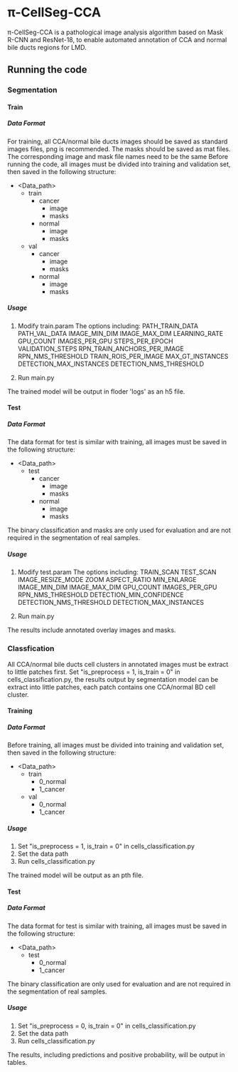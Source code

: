 # π-CellSeg-CCA
π-CellSeg-CCA is a pathological image analysis algorithm based on Mask R-CNN and ResNet-18, to enable automated annotation of CCA and normal bile ducts regions for LMD.

## Running the code

### Segmentation
#### Train
##### Data Format
For training, all CCA/normal bile ducts images should be saved as standard images files, png is recommended. The masks should be saved as mat files. The corresponding image and mask file names need to be the same
Before running the code, all images must be divided into training and validation set, then saved in the following structure:

- <Data_path>
  - train
    - cancer
      - image
      - masks
    - normal
      - image
      - masks
  - val
    - cancer
      - image
      - masks
    - normal
      - image
      - masks

##### Usage
1. Modify train.param
  The options including:
  PATH_TRAIN_DATA
  PATH_VAL_DATA
  IMAGE_MIN_DIM
  IMAGE_MAX_DIM
  LEARNING_RATE
  GPU_COUNT
  IMAGES_PER_GPU
  STEPS_PER_EPOCH
  VALIDATION_STEPS
  RPN_TRAIN_ANCHORS_PER_IMAGE
  RPN_NMS_THRESHOLD
  TRAIN_ROIS_PER_IMAGE
  MAX_GT_INSTANCES
  DETECTION_MAX_INSTANCES
  DETECTION_NMS_THRESHOLD

2. Run main.py

The trained model will be output in floder 'logs' as an h5 file.

#### Test
##### Data Format
The data format for test is similar with training,  all images must be saved in the following structure:
- <Data_path>
  - test
    - cancer
      - image
      - masks
    - normal
      - image
      - masks

The binary classification and masks are only used for evaluation and are not required in the segmentation of real samples.

##### Usage
1. Modify test.param
  The options including:
  TRAIN_SCAN
  TEST_SCAN
  IMAGE_RESIZE_MODE
  ZOOM
  ASPECT_RATIO
  MIN_ENLARGE
  IMAGE_MIN_DIM
  IMAGE_MAX_DIM
  GPU_COUNT
  IMAGES_PER_GPU
  RPN_NMS_THRESHOLD
  DETECTION_MIN_CONFIDENCE
  DETECTION_NMS_THRESHOLD
  DETECTION_MAX_INSTANCES

2. Run main.py

The results include annotated overlay images and masks.

### Classfication

All CCA/normal bile ducts cell clusters in annotated images must be extract to little patches first.
Set "is_preprocess = 1, is_train = 0" in cells_classification.py, the results output by segmentation model can be extract into little patches, each patch contains one CCA/normal BD cell cluster.

#### Training
##### Data Format

Before training, all images must be divided into training and validation set, then saved in the following structure:

- <Data_path>
  - train
    - 0_normal
    - 1_cancer
  - val
    - 0_normal
    - 1_cancer

##### Usage

1. Set "is_preprocess = 1, is_train = 0" in cells_classification.py
2. Set the data path
3. Run cells_classification.py

The trained model will be output as an pth file.

#### Test
##### Data Format

The data format for test is similar with training,  all images must be saved in the following structure:

- <Data_path>
  - test
    - 0_normal
    - 1_cancer

The binary classification are only used for evaluation and are not required in the segmentation of real samples.

##### Usage

1. Set "is_preprocess = 0, is_train = 0" in cells_classification.py
2. Set the data path
3. Run cells_classification.py

The results, including predictions and positive probability, will be output in tables.


  



